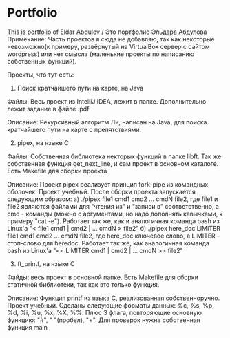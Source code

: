 # Portfolio
This is portfolio of Eldar Abdulov / Это портфолио Эльдара Абдулова
Примечание: Часть проектов я сюда не добавляю, так как некоторые невозможно(к примеру, развёрнутый на VirtualBox сервер с сайтом wordpress) или нет смысла (маленькие проекты по написанию собственных функций).

Проекты, что тут есть:
1) Поиск кратчайшего пути на карте, на Java

Файлы: Весь проект из IntelliJ IDEA, лежит в папке. Дополнительно лежит задание в файле .pdf

Описание: Рекурсивный алгоритм Ли, написан на Java, для поиска кратчайшего пути на карте с препятствиями.

2) pipex, на языке C

Файлы: Собственная библиотека некторых функций в папке libft. Так же собственная функция get_next_line, и сам проект в основном каталоге. Есть Makefile для сборки проекта

Описание: Проект pipex реализует принцип fork-pipe из командных оболочек. Проект учебный. После сборки проекта запускается следующим образом:
а) ./pipex file1 cmd1 cmd2 ... cmdN file2, где file1 и file2 являются файлами для "чтения из" и "записи в" соответственно, а cmd - команды (можно с аргументами, но надо дополнять кавычками, к примеру "cat -e"). Работает так же, как и аналогичная команда bash из Linux'a "< file1 cmd1 | cmd2 | ... cmdN > file2"
б) ./pipex here_doc LIMITER file1 cmd1 cmd2 ... cmdN file2, где here_doc ключевое слово, а LIMITER - стоп-слово для heredoc. Работает так же, как аналогичная команда bash из Linux'a "<< LIMITER cmd1 | cmd2 | ... cmdN >> file2"

3) ft_printf, на языке C

Файды: весь проект в основной папке. Есть Makefile для сборки статичной библиотеки, так как это только функция.

Описание: Функция printf из языка C, реализованная собственноручно. Проект учебный. Сделаны следующие форматы данных: %c, %s, %p, %d, %i, %u, %x, %X, %%. Плюс 3 флага, повторяющие основную функцию: "#", " "(пробел), "+". Для проверок нужна собственная функция main
